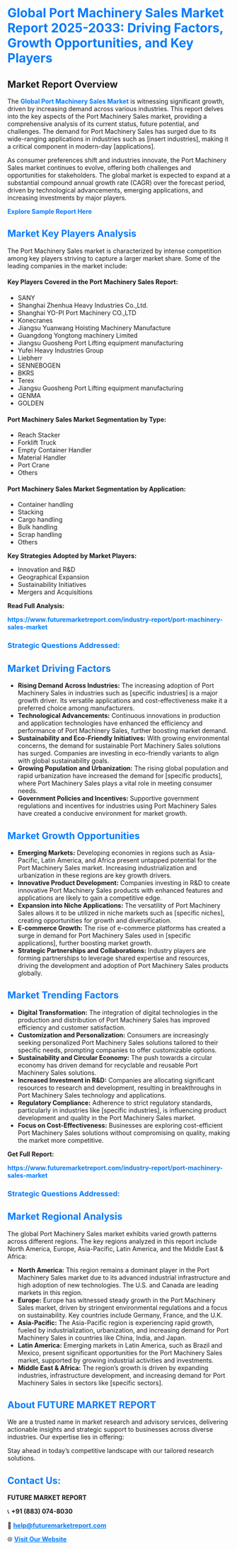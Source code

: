 <h1 style="color: #007BFF;">Global Port Machinery Sales Market Report 2025-2033: Driving Factors, Growth Opportunities, and Key Players</h1>

<section id="overview">
<h2>Market Report Overview</h2>
<p>The <a href="https://www.futuremarketreport.com/industry-report/port-machinery-sales-market" style="color: #007BFF; text-decoration: none;"><strong>Global Port Machinery Sales Market</strong></a> is witnessing significant growth, driven by increasing demand across various industries. This report delves into the key aspects of the Port Machinery Sales market, providing a comprehensive analysis of its current status, future potential, and challenges. The demand for Port Machinery Sales has surged due to its wide-ranging applications in industries such as [insert industries], making it a critical component in modern-day [applications].</p>
<p>As consumer preferences shift and industries innovate, the Port Machinery Sales market continues to evolve, offering both challenges and opportunities for stakeholders. The global market is expected to expand at a substantial compound annual growth rate (CAGR) over the forecast period, driven by technological advancements, emerging applications, and increasing investments by major players.</p>
</section>

<section id="overview">
<p><a href="https://www.futuremarketreport.com/request-sample/reportId=109414" style="color: #007BFF; text-decoration: none;"><strong>Explore Sample Report Here</strong></a></p>
</section>

<section id="key-players">
<h2 style="color: #007BFF;">Market Key Players Analysis</h2>
<p>The Port Machinery Sales market is characterized by intense competition among key players striving to capture a larger market share. Some of the leading companies in the market include:</p>
<h4>Key Players Covered in the Port Machinery Sales Report:</h4>
<ul><li>SANY</li><li>Shanghai Zhenhua Heavy Industries Co.,Ltd.</li><li>Shanghai YO-PI Port Machinery CO.,LTD</li><li>Konecranes</li><li>Jiangsu Yuanwang Hoisting Machinery Manufacture</li><li>Guangdong Yongtong machinery Limited</li><li>Jiangsu Guosheng Port Lifting equipment manufacturing</li><li>Yufei Heavy Industries Group</li><li>Liebherr</li><li>SENNEBOGEN</li><li>BKRS</li><li>Terex</li><li>Jiangsu Guosheng Port Lifting equipment manufacturing</li><li>GENMA</li><li>GOLDEN</li></ul>
<h4>Port Machinery Sales Market Segmentation by Type:</h4>
<ul><li>Reach Stacker</li><li>Forklift Truck</li><li>Empty Container Handler</li><li>Material Handler</li><li>Port Crane</li><li>Others</li></ul>

<h4>Port Machinery Sales Market Segmentation by Application:</h4>
<ul><li>Container handling</li><li>Stacking</li><li>Cargo handling</li><li>Bulk handling</li><li>Scrap handling</li><li>Others</li></ul>
<p><strong>Key Strategies Adopted by Market Players:</strong></p>
<ul>
<li>Innovation and R&D</li>
<li>Geographical Expansion</li>
<li>Sustainability Initiatives</li>
<li>Mergers and Acquisitions</li>
</ul>
</section>

<section>
<p><strong>Read Full Analysis: </strong></p><a href="https://www.futuremarketreport.com/industry-report/port-machinery-sales-market" style="color: #007BFF; text-decoration: none;"><strong>https://www.futuremarketreport.com/industry-report/port-machinery-sales-market</strong></a>
<h3 style="color: #007BFF;">Strategic Questions Addressed:</h3>
</section>

<section id="driving-factors">
<h2 style="color: #007BFF;">Market Driving Factors</h2>
<ul>
<li><strong>Rising Demand Across Industries:</strong> The increasing adoption of Port Machinery Sales in industries such as [specific industries] is a major growth driver. Its versatile applications and cost-effectiveness make it a preferred choice among manufacturers.</li>
<li><strong>Technological Advancements:</strong> Continuous innovations in production and application technologies have enhanced the efficiency and performance of Port Machinery Sales, further boosting market demand.</li>
<li><strong>Sustainability and Eco-Friendly Initiatives:</strong> With growing environmental concerns, the demand for sustainable Port Machinery Sales solutions has surged. Companies are investing in eco-friendly variants to align with global sustainability goals.</li>
<li><strong>Growing Population and Urbanization:</strong> The rising global population and rapid urbanization have increased the demand for [specific products], where Port Machinery Sales plays a vital role in meeting consumer needs.</li>
<li><strong>Government Policies and Incentives:</strong> Supportive government regulations and incentives for industries using Port Machinery Sales have created a conducive environment for market growth.</li>
</ul>
</section>

<section id="growth-opportunities">
<h2 style="color: #007BFF;">Market Growth Opportunities</h2>
<ul>
<li><strong>Emerging Markets:</strong> Developing economies in regions such as Asia-Pacific, Latin America, and Africa present untapped potential for the Port Machinery Sales market. Increasing industrialization and urbanization in these regions are key growth drivers.</li>
<li><strong>Innovative Product Development:</strong> Companies investing in R&D to create innovative Port Machinery Sales products with enhanced features and applications are likely to gain a competitive edge.</li>
<li><strong>Expansion into Niche Applications:</strong> The versatility of Port Machinery Sales allows it to be utilized in niche markets such as [specific niches], creating opportunities for growth and diversification.</li>
<li><strong>E-commerce Growth:</strong> The rise of e-commerce platforms has created a surge in demand for Port Machinery Sales used in [specific applications], further boosting market growth.</li>
<li><strong>Strategic Partnerships and Collaborations:</strong> Industry players are forming partnerships to leverage shared expertise and resources, driving the development and adoption of Port Machinery Sales products globally.</li>
</ul>
</section>

<section id="trending-factors">
<h2 style="color: #007BFF;">Market Trending Factors</h2>
<ul>
<li><strong>Digital Transformation:</strong> The integration of digital technologies in the production and distribution of Port Machinery Sales has improved efficiency and customer satisfaction.</li>
<li><strong>Customization and Personalization:</strong> Consumers are increasingly seeking personalized Port Machinery Sales solutions tailored to their specific needs, prompting companies to offer customizable options.</li>
<li><strong>Sustainability and Circular Economy:</strong> The push towards a circular economy has driven demand for recyclable and reusable Port Machinery Sales solutions.</li>
<li><strong>Increased Investment in R&D:</strong> Companies are allocating significant resources to research and development, resulting in breakthroughs in Port Machinery Sales technology and applications.</li>
<li><strong>Regulatory Compliance:</strong> Adherence to strict regulatory standards, particularly in industries like [specific industries], is influencing product development and quality in the Port Machinery Sales market.</li>
<li><strong>Focus on Cost-Effectiveness:</strong> Businesses are exploring cost-efficient Port Machinery Sales solutions without compromising on quality, making the market more competitive.</li>
</ul>
</section>

<section>
<p><strong>Get Full Report: </strong></p><a href="https://www.futuremarketreport.com/industry-report/port-machinery-sales-market" style="color: #007BFF; text-decoration: none;"><strong>https://www.futuremarketreport.com/industry-report/port-machinery-sales-market</strong></a>
<h3 style="color: #007BFF;">Strategic Questions Addressed:</h3>
</section>


<section id="regional-analysis">
<h2 style="color: #007BFF;">Market Regional Analysis</h2>
<p>The global Port Machinery Sales market exhibits varied growth patterns across different regions. The key regions analyzed in this report include North America, Europe, Asia-Pacific, Latin America, and the Middle East & Africa:</p>
<ul>
<li><strong>North America:</strong> This region remains a dominant player in the Port Machinery Sales market due to its advanced industrial infrastructure and high adoption of new technologies. The U.S. and Canada are leading markets in this region.</li>
<li><strong>Europe:</strong> Europe has witnessed steady growth in the Port Machinery Sales market, driven by stringent environmental regulations and a focus on sustainability. Key countries include Germany, France, and the U.K.</li>
<li><strong>Asia-Pacific:</strong> The Asia-Pacific region is experiencing rapid growth, fueled by industrialization, urbanization, and increasing demand for Port Machinery Sales in countries like China, India, and Japan.</li>
<li><strong>Latin America:</strong> Emerging markets in Latin America, such as Brazil and Mexico, present significant opportunities for the Port Machinery Sales market, supported by growing industrial activities and investments.</li>
<li><strong>Middle East & Africa:</strong> The region’s growth is driven by expanding industries, infrastructure development, and increasing demand for Port Machinery Sales in sectors like [specific sectors].</li>
</ul>
</section>

<footer>
<h2 style="color: #007BFF;">About FUTURE MARKET REPORT</h2>
<p>We are a trusted name in market research and advisory services, delivering actionable insights and strategic support to businesses across diverse industries. Our expertise lies in offering:</p>

<p>Stay ahead in today’s competitive landscape with our tailored research solutions.</p>

<h2 style="color: #007BFF;">Contact Us:</h2>
<p><strong>FUTURE MARKET REPORT</strong></p>
<p>📞 <strong>+91 (883) 074-8030</strong></p>
<p>📧 <strong><a href="mailto:help@futuremarketreport.com" style="color: #007BFF;">help@futuremarketreport.com</a></strong></p>
<p>🌐 <strong><a href="https://www.futuremarketreport.com/" style="color: #007BFF;">Visit Our Website</a></strong></p>
</footer>